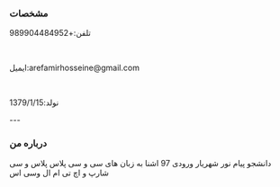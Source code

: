 
### مشخصات
<p>
تلفن:+989904484952
</p>
<br>
<p>
ایمیل:arefamirhosseine@gmail.com
</p>
<br>
<p>
نولد:1379/1/15
</p>
---

### درباره من
دانشجو پیام نور شهریار ورودی 97 اشنا به زبان های سی و سی پلاس پلاس و سی شارپ و اچ تی ام ال وسی اس 
